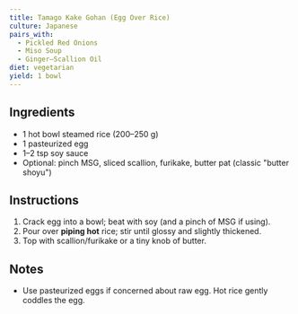 ```yaml
---
title: Tamago Kake Gohan (Egg Over Rice)
culture: Japanese
pairs_with:
  - Pickled Red Onions
  - Miso Soup
  - Ginger–Scallion Oil
diet: vegetarian
yield: 1 bowl
---
```


## Ingredients
- 1 hot bowl steamed rice (200–250 g)
- 1 pasteurized egg
- 1–2 tsp soy sauce
- Optional: pinch MSG, sliced scallion, furikake, butter pat (classic "butter shoyu")

## Instructions
1. Crack egg into a bowl; beat with soy (and a pinch of MSG if using).
2. Pour over **piping hot** rice; stir until glossy and slightly thickened.
3. Top with scallion/furikake or a tiny knob of butter.

## Notes
- Use pasteurized eggs if concerned about raw egg. Hot rice gently coddles the egg.
